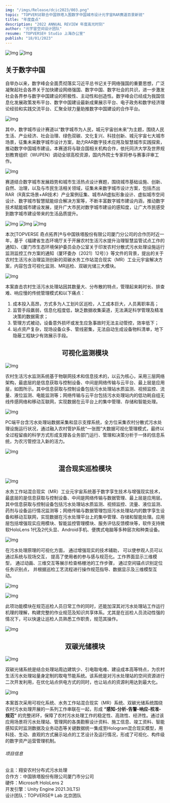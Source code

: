 ```yaml
---
img: "/imgs/Release/dcic2023/003.png"
topic: "TOPVERSE联合中国铁塔入围数字中国城市设计元宇宙RAR赛道百景新锐"
title: "年度盘点"
description: "2022 ANNUAL REVIEW 年度高光时刻"
author: "元宇宙空间设计团队"
resume: "TOPVERSE® Studio 上海办公室"
publish: "18/01/2023"
---
```



![Img](/imgs/Release/dcic2023/001.png) 
![Img](/imgs/Release/dcic2023/002.png) 

<h2>关于数字中国</h2>

自举办以来，数字峰会全面贯彻落实习近平总书记关于网络强国的重要思想，广泛凝聚起社会各界关于加快建设网络强国、数字中国、数字社会的共识，进一步激发社会各界参与数字中国建设的积极性、主动性和创造性。数字峰会已经成为我国信息化发展政策发布平台、数字中国建设最新成果展示平台、电子政务和数字经济理论经验和实践交流平台、汇聚全球力量助推数字中国建设的合作平台。 

![Img](/imgs/Release/dcic2023/003.png) 
  
其中，数字城市设计赛道以“数字城市为人民，城元宇宙创未来”为主题，围绕人民生活、产业经济、社会治理、绿色双碳、文化复兴、科技创新、城元宇宙七大城市场景，征集未来数字城市设计方案，助力RAR数字技术应用及智慧城市实践探索，推动数字中国城市建设。本赛道将与联合国相关机构合作，依托同济大学及世界规划教育组织（WUPEN）调动全球高校资源，国内外院士专家将参与赛事评审工作。 

![Img](/imgs/Release/dcic2023/004.jpg) 

赛道结合数字城市发展趋势和城市生活热点设计赛题，围绕城市基础设施、创新、自然、治理，以及与市民生活相关领域，征集未来数字城市设计方案，包括杰出RAR（R真实场景+AR技术）产业案例征集、城市AR虚拟形象设计、虚拟城市空间设计、数字城市智慧赋能综合解决方案等，不断丰富数字城市建设内涵，推动数字技术赋能城市建设发展，提升广大市民对数字城市建设的感知度，让广大市民感受到数字城市建设带来的生活品质提升。

![Img](/imgs/Release/dcic2023/005.jpg) 
![Img](/imgs/Release/dcic2023/006.jpg) 
![Img](/imgs/Release/dcic2023/007.jpg) 

 本次[TOPVERSE 奇点拓界]®与中国铁塔股份有限公司厦门分公司的合作历时近一年，基于《福建省生态环境厅关于开展农村生活污水提升治理智慧监管试点工作的通知》、《厦门市生态环境保护委员会办公室关于印发农村分散式污水处理设施运行监测监控工作方案的通知（厦环委办〔2021〕12号）》等文件的背景，提出的关于农村生活污水治理监测创新的双碳水务工作站混合现实（MR）工业元宇宙解决方案，内容包含可视化监测、MR巡检、双碳光储三大模块。 

![Img](/imgs/Release/dcic2023/009.png) 

本案直击农村生活污水处理站因其数量大、分布散的特点，管理起来耗时长、排查难、响应慢的传统管理模式和以下痛点： 

1. 成本投入高昂，方式多为人工划片区巡检，人工成本巨大，人员离职率高；  
2. 监管手段羸弱，信息化程度低，缺乏数据收集渠道，无法满足科学管理及精准决策的数据需求；  
3. 管理方式被动，设备意外损坏或发生应急事故时无法主动管控，效率低下；  
4. 站点资产复杂，现场设备众多、管线密集，无法自动生成设备物料清单，地下隐蔽工程缺少有效展示手段。 

<div style="text-align: center">
<h2>可视化监测模块</h2>
</div> 

![Img](/imgs/Release/dcic2023/010.png) 

农村生活污水监测系统基于物联网技术和信息技术的，以云为核心，采用三层网络架构，最底层的是信息获取与控制设备、中间是网络传输与云平台、最上层是应用层，如图所示。其中信息获取与控制设备包括污水处理站水质监测、视频监控、流量、液位监测、电能监测等；网络传输与云平台包括污水处理站内的低功耗自组无线传感网络和移动互联网，实现数据在云平台上的集中管理、存储和智能处理。 

![Img](/imgs/Release/dcic2023/011.png) 

PC端平台含污水处理站数据采集和显示支撑系统，全方位采集农村分散式污水处理设施运行状况，通过融入农村管护系统“一张图”大数据可视化管理模式，最终以全过程留痕的科学方式形成支撑各业务部门运行、管理和决策分析于一体的信息系统，为农污管控注入新的活力。 

![Img](/imgs/Release/dcic2023/011.png) 

<div style="text-align: center">
<h2>混合现实巡检模块</h2>
</div> 

![Img](/imgs/Release/dcic2023/013.png) 

水务工作站混合现实（MR）工业元宇宙系统基于数字孪生技术与增强现实技术，最底层的是信息获取与控制设备、中间是网络传输与数据管理、最上层是应用层。其中信息获取与控制设备包括污水处理站水质监测、视频监控、流量、液位监测、药剂与设备运行情况监测等；网络传输与数据管理包括污水处理站内的数字孪生设备和移动互联网，实现数据在污水处理平台上的集中管理、存储和智能处理。应用层包括增强现实应用模块、智能监控管理模块、服务评估反馈模块等，软件支持微软HoloLens 1代及2代头显、Android手机、便携式电脑等多种层次和种类设备。 

![Img](/imgs/Release/dcic2023/014.png) 

在污水处理原理的可视化方面， 通过增强现实的技术辅助， 可以使参观人员可以通过系统与现场交互， 提高了使用者的参与感与规范化。工作界面显示三维模型， 通过动画、三维交互等展示检查格栅池的工作步骤， 通过空间锚点识别定位任务识别点， 并根据巡检工艺流程进行操作规范指导、数据显示及三维模型互动。 

![Img](/imgs/Release/dcic2023/015.png) 

![Img](/imgs/Release/dcic2023/016.png)  

此项功能模块在规范巡检人员日常工作的同时，还能加深其对污水处理站工作运行机理的理解，构建完整的作业规范及知识共享体系。尤其是在巡检人员流动性强的情况下，可以快速让巡检人员熟悉工作职责，规范其操作。 

![Img](/imgs/Release/dcic2023/017.png) 

<div style="text-align: center">
<h2>双碳光储模块</h2>
</div> 

![Img](/imgs/Release/dcic2023/018.png) 

双碳光储系统是结合处理站周边建筑少、引电取电难、建设成本高等特点，为农村生活污水处理站量身定制的取电节能系统。该系统是对污水处理站的空间资源进行二次开发利用，在优化站点供电方式的同时，也让站点的资源利用达到最大化。 

<p align="center"> 

![Img](/imgs/Release/dcic2023/019.png) 

</p>

本案首次采用可视化系统、水务工作站混合现实（MR）系统、双碳光储系统围绕农村污水处理开展的一系列工作串联在一起，形成
**“感知-分析-告警-响应-校准-规范”**
的完整闭环，保障了农村污水处理工作的稳定性、高效性、经济性。通过该应用场景将污水处理站、管理网的各类勘察设计资料、施工信息、竣工资料、智能感知实时监测数据及业务动态等关键数据统一集成至Hologram混合现实模型，用科技、生动、直观的方式展示站点的工艺设计及运行情况，形成了可视化、构件级的数字资产运营管理机制。 


<div style="text-align: left">
<h6>项目信息</h6> 

业主：翔安农村分布式污水处理  
合作方：中国铁塔股份有限公司厦门市分公司  
硬件：Microsoft HoloLens 2  
开发引擎：Unity Engine 2021.3(LTS)  
设计团队：TOPVERSE® Lab 北京团队 

</div> 
